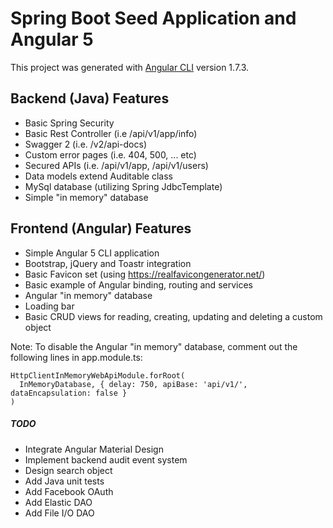 # Spring Boot Seed Application and Angular 5

This project was generated with [Angular CLI](https://github.com/angular/angular-cli) version 1.7.3.

## Backend (Java) Features

- Basic Spring Security
- Basic Rest Controller (i.e /api/v1/app/info)
- Swagger 2 (i.e. /v2/api-docs)
- Custom error pages (i.e. 404, 500, ... etc)
- Secured APIs (i.e. /api/v1/app, /api/v1/users)
- Data models extend Auditable class
- MySql database (utilizing Spring JdbcTemplate)
- Simple "in memory" database

## Frontend (Angular) Features
- Simple Angular 5 CLI application
- Bootstrap, jQuery and Toastr integration
- Basic Favicon set (using https://realfavicongenerator.net/)
- Basic example of Angular binding, routing and services
- Angular "in memory" database
- Loading bar
- Basic CRUD views for reading, creating, updating and deleting a custom object

Note: To disable the Angular "in memory" database, comment out the following lines in app.module.ts:

```
HttpClientInMemoryWebApiModule.forRoot(
  InMemoryDatabase, { delay: 750, apiBase: 'api/v1/', dataEncapsulation: false }
)
```

##### TODO
- Integrate Angular Material Design
- Implement backend audit event system
- Design search object
- Add Java unit tests
- Add Facebook OAuth
- Add Elastic DAO
- Add File I/O DAO